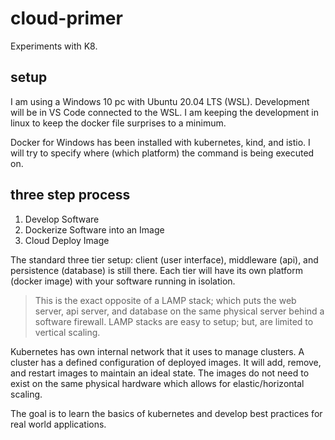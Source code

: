 # cloud-primer

Experiments with K8.

## setup

I am using a Windows 10 pc with Ubuntu 20.04 LTS (WSL).
Development will be in VS Code connected to the WSL.
I am keeping the development in linux to keep the docker file surprises to a minimum.

Docker for Windows has been installed with kubernetes, kind, and istio.
I will try to specify where (which platform) the command is being executed on.

## three step process

1. Develop Software
2. Dockerize Software into an Image
3. Cloud Deploy Image

The standard three tier setup: client (user interface), middleware (api), and persistence (database) is still there.
Each tier will have its own platform (docker image) with your software running in isolation.

> This is the exact opposite of a LAMP stack; which puts the web server, api server, and database on the same physical server behind a software firewall.
> LAMP stacks are easy to setup; but, are limited to vertical scaling.

Kubernetes has own internal network that it uses to manage clusters.
A cluster has a defined configuration of deployed images.
It will add, remove, and restart images to maintain an ideal state.
The images do not need to exist on the same physical hardware which allows for elastic/horizontal scaling.

The goal is to learn the basics of kubernetes and develop best practices for real world applications. 
